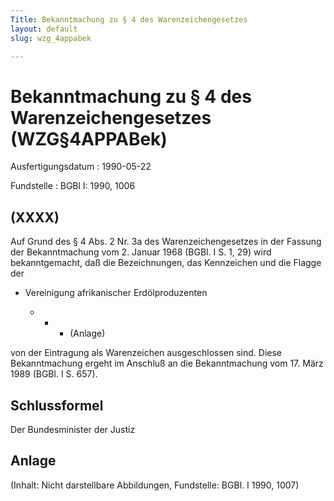 ```yaml
---
Title: Bekanntmachung zu § 4 des Warenzeichengesetzes
layout: default
slug: wzg_4appabek

---
```


# Bekanntmachung zu § 4 des Warenzeichengesetzes (WZG§4APPABek)

Ausfertigungsdatum
:   1990-05-22

Fundstelle
:   BGBl I: 1990, 1006



## (XXXX)

Auf Grund des § 4 Abs. 2 Nr. 3a des Warenzeichengesetzes in der
Fassung der Bekanntmachung vom 2. Januar 1968 (BGBl. I S. 1, 29) wird
bekanntgemacht, daß die Bezeichnungen, das Kennzeichen und die Flagge
der

*   Vereinigung afrikanischer Erdölproduzenten

    *
        *
            *   (Anlage)












von der Eintragung als Warenzeichen ausgeschlossen sind.
Diese Bekanntmachung ergeht im Anschluß an die Bekanntmachung vom 17.
März 1989 (BGBl. I S. 657).


## Schlussformel

Der Bundesminister der Justiz


## Anlage

(Inhalt: Nicht darstellbare Abbildungen,
Fundstelle: BGBl. I 1990, 1007)

